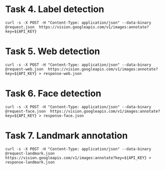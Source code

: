 # Task 4. Label detection

```
curl -s -X POST -H "Content-Type: application/json" --data-binary @request.json  https://vision.googleapis.com/v1/images:annotate?key=${API_KEY}
```

# Task 5. Web detection

```
curl -s -X POST -H "Content-Type: application/json" --data-binary @request-web.json  https://vision.googleapis.com/v1/images:annotate?key=${API_KEY} > response-web.json
```

# Task 6. Face detection

```
curl -s -X POST -H "Content-Type: application/json" --data-binary @request-face.json  https://vision.googleapis.com/v1/images:annotate?key=${API_KEY} > response-face.json
```

# Task 7. Landmark annotation

```
curl -s -X POST -H "Content-Type: application/json" --data-binary @request-landmark.json  https://vision.googleapis.com/v1/images:annotate?key=${API_KEY} > response-landmark.json
```